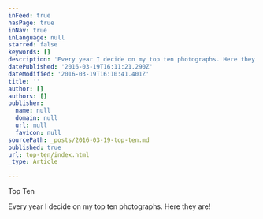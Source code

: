 ```yaml
---
inFeed: true
hasPage: true
inNav: true
inLanguage: null
starred: false
keywords: []
description: 'Every year I decide on my top ten photographs. Here they are!'
datePublished: '2016-03-19T16:11:21.290Z'
dateModified: '2016-03-19T16:10:41.401Z'
title: ''
author: []
authors: []
publisher:
  name: null
  domain: null
  url: null
  favicon: null
sourcePath: _posts/2016-03-19-top-ten.md
published: true
url: top-ten/index.html
_type: Article

---
```

Top Ten

Every year I decide on my top ten photographs. Here they are!